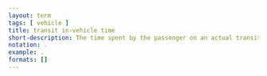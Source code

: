 ```yaml
---
layout: term
tags: [ vehicle ]
title: transit in-vehicle time
short-description: The time spent by the passenger on an actual transit vehicle.
notation: .
example: .
formats: []
---
```

